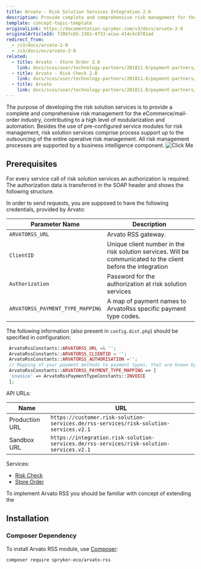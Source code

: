 ```yaml
---
title: Arvato - Risk Solution Services Integration 2.0
description: Provide complete and comprehensive risk management for the eCommerce/mail-order industry, contributing to a high level of modularization and automation.
template: concept-topic-template
originalLink: https://documentation.spryker.com/v3/docs/arvato-2-0
originalArticleId: 720bfcb5-2381-4733-acaa-414c4c0781ad
redirect_from:
  - /v3/docs/arvato-2-0
  - /v3/docs/en/arvato-2-0
related:
  - title: Arvato - Store Order 2.0
    link: docs/scos/user/technology-partners/201811.0/payment-partners/arvato/arvato-store-order.html
  - title: Arvato - Risk Check 2.0
    link: docs/scos/user/technology-partners/201811.0/payment-partners/arvato/v.2.0/arvato-risk-check-2.0.html
  - title: Arvato
    link: docs/scos/user/technology-partners/201811.0/payment-partners/arvato/arvato.html
---
```


The purpose of developing the risk solution services is to provide a complete and comprehensive risk management for the eCommerce/mail-order industry, contributing to a high level of modularization and automation. Besides the use of pre-configured service modules for risk management, risk solution services comprise process support up to the  outsourcing of the entire operative risk management. All risk management processes are supported by a business intelligence component.
![Click Me](https://spryker.s3.eu-central-1.amazonaws.com/docs/Technology+Partners/Payment+Partners/Arvato/arvato-rss-overview.png) 

## Prerequisites

For every service call of risk solution services an authorization is required.
The authorization data is transferred in the SOAP header and shows the following structure.

In order to send requests, you are supposed to have the following credentials, provided by Arvato:

| Parameter Name | Description |
| --- | --- |
| `ARVATORSS_URL` | Arvato RSS gateway. |
| `ClientID` | Unique client number in the risk solution services. Will be communicated to the client before the integration |
| `Authorization` | Password for the authorization at risk solution services |
| `ARVATORSS_PAYMENT_TYPE_MAPPING` | A map of payment names to ArvatoRss specific payment type codes. |

The following information (also present in `config.dist.php`) should be specified in configuration:
```php
 ArvatoRssConstants::ARVATORSS_URL =& '';
 ArvatoRssConstants::ARVATORSS_CLIENTID = '';
 ArvatoRssConstants::ARVATORSS_AUTHORISATION ='';
 // Mapping of your payment methods to payment types, that are known by Arvato Rss.
 ArvatoRssConstants::ARVATORSS_PAYMENT_TYPE_MAPPING => [
 'invoice' => ArvatoRssPaymentTypeConstants::INVOICE
 ];
 ```

API URLs:

| Name | URL |
| --- | --- |
| Production URL | `https://customer.risk-solution-services.de/rss-services/risk-solution-services.v2.1` |
| Sandbox URL | `https://integration.risk-solution-services.de/rss-services/risk-solution-services.v2.1` |

Services:
* [Risk Check](/docs/scos/dev/technology-partners/201907.0/payment-partners/arvato/v.2.0/arvato-risk-check-2.0.html)
* [Store Order](/docs/scos/dev/technology-partners/201907.0/payment-partners/arvato/v.2.0/arvato-store-order-2.0.html)

To implement Arvato RSS you should be familiar with concept of extending the

## Installation

### Composer Dependency

To install Arvato RSS module, use [Composer](https://getcomposer.org/):

```
composer require spryker-eco/arvato-rss
```
